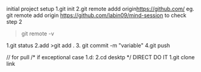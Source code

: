 initial project setup
1.git init
2.git remote addd origin<https://github.com/>
eg. git remote add origin https://github.com/labin09/mind-session
to check step 2
>git remote -v

<!-- day to day-->
1.git status
2.add
    >git add .
3. git commit -m "variable" 
4.git push



// for pull
/* if exceptional case
1.d:
2.cd desktp
*/
DIRECT DO IT
1.git clone link